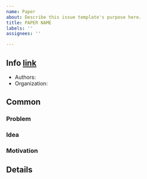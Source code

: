 ```yaml
---
name: Paper
about: Describe this issue template's purpose here.
title: PAPER NAME
labels: ''
assignees: ''

---
```


## Info [link](PAPER_LINK)
 - Authors: 
 - Organization: 

## Common
### Problem

### Idea

### Motivation

## Details

